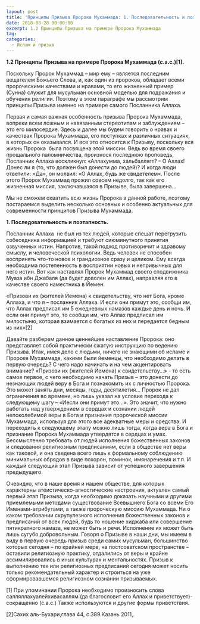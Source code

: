 ```yaml
---
layout: post
title: 'Принципы Призыва Пророка Мухаммада: 1. Последовательность и поэтапность'
date: 2018-08-28 00:00:00
excerpt: 1.2 Принципы Призыва на примере Пророка Мухаммада
tag:
categories:
  - Ислам и призыв
---
```


**1.2 Принципы Призыва на примере Пророка Мухаммада (с.а.с.)[1].**

Поскольку Пророк Мухаммад – мир ему – является последним вещателем Божьего Слова, и, как один из пророков, обладает всеми пророческими качествами и нравами, то его жизненный пример (Сунна) служит для мусульман основной моделью для подражания и обучения религии. Поэтому в этом параграфе мы рассмотрим принципы Призыва именно на примере самого Посланника Аллаха.

Первая и самая важная особенность призыва Пророка Мухаммада, вопреки всем ложным и навязанным стереотипам и заблуждениям – это его милосердие. Здесь и далее мы будем говорить о нравах и качествах Пророка Мухаммада, его поступках и различных ситуациях, в которых он оказывался. И все это относится к Призыву, поскольку вся жизнь Пророка  была посвящена этой миссии. Ведь во время своего прощального паломничества, произнося последнюю проповедь, Посланник Аллаха воскликнул: «Аллахумма, хальбаллягт? – О Аллах! Донес ли я (то, что должен был донести до людей)? И когда люди ответили: «Да», он молвил: «О Аллах, будь же свидетелем». После этого Пророк Мухаммад прожил совсем недолго, так как его жизненная миссия, заключавшаяся в Призыве, была завершена…

Мы не сможем охватить всю жизнь Пророка в данной работе, поэтому постараемся выделить несколько основных и особенно актуальных для современности принципов Призыва Мухаммада.

**1. Последовательность и поэтапность.**

Посланник Аллаха  не был из тех людей, которые спешат перегрузить собеседника информацией и требуют сиюминутного принятия озвученных истин. Напротив, такой подход противоречит и здравому смыслу, и человеческой психологии. Ведь человек не способен воспринять что-то новое и грандиозное сразу и целиком. Ему всегда необходима постепенность в восприятии новых и непривычных для него истин. Вот как наставлял Пророк Мухаммад своего сподвижника Муаза ибн Джабаля (да будет доволен им Аллах), направляя его в качестве своего наместника в Йемен:

«Призови их (жителей Йемена) к свидетельству, что нет Бога, кроме Аллаха, и что я – посланник Аллаха. И если они примут это, сообщи им, что Аллах предписал им 5 ежедневных намазов каждые день и ночь. И если они примут это, то сообщи им, что Аллах предписал им милостыню, которая взимается с богатых из них и передается бедным из них»[2]

Давайте разберем данное ценнейшее наставление Пророка: оно представляет собой практически сжатую инструкцию по ведению Призыва. Итак, имея дело с людьми, ничего не знающими об исламе и Пророке Мухаммаде, какими были йеменцы, что необходимо делать в первую очередь? С чего надо начинать и на чем акцентировать внимание? «Призови их (жителей Йемена) к свидетельству…» - то есть самое первое, с чего необходимо начать Призыв – это донести до незнающих людей веру в Бога и познакомить их с личностью Пророка. Это может занять дни, месяцы, годы, десятилетия… Пророк не дал ограничения во времени, но лишь указал на условие перехода к следующему шагу – «Иесли они примут это…». Это значит, что нужно работать над утверждением в сердцах и сознании людей непоколебимой веры в Бога и признания пророческой миссии Мухаммада, используя для этого все адекватные меры и средства. И переходить к следующему этапу можно лишь тогда, когда вера в Бога и признание Пророка Мухаммада утвердятся в сердцах и умах. Бессмысленно требовать от людей исполнения божественных законов и следования религиозным предписаниям, если в обществе нет веры как таковой, и она сведена всего лишь к формальному соблюдению минимальных обрядов в виде похорон, поминок, имянаречения и т.п. И каждый следующий этап Призыва зависит от успешного завершения предыдущего.

Очевидно, что в наше время и нашем обществе, для которых характерны атеистическо-агностические настроения, актуален самый первый этап Призыва, когда необходимо доказать научными и другими приемлемыми методами существование Всевышнего Бога со всеми Его Именами-атрибутами, а также пророческую миссию Мухаммада. Ни о каком требовании скрупулезного исполнения божественных законов и предписаний от всех людей, будь то ношение хиджаба или совершение пятикратного намаза, не может быть и речи. Исполнение их может быть лишь сугубо добровольным. Говоря о Призыве в наши дни, мы имеем в виду в первую очередь призыв среди самих мусульман, большинство которых сегодня – по крайней мере, на постсоветском пространстве – оставили религиозную практику, отдалились от веры и крайне ассимилировались в иных культурах и ментальностях. Призыв к выполнению тех или религиозных предписаний сегодня может носить только рекомендательный характер и строиться на уже сформировавшемся религиозном сознании призываемых.

[1] При упоминании Пророка необходимо произносить слова салляллахуалейхивасаллям (да благословит его Аллах и приветствует)-сокращенно (с.а.с.) Также используются и другие формы приветствия.

[2]Сахих аль-Бухари,глава 44, с.389.Казань 2011,.